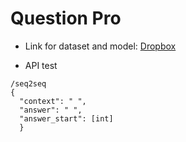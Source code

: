 # Question Pro

- Link for dataset and model: [Dropbox](https://www.dropbox.com/scl/fo/06z72prw84qvdon24zve7/h?rlkey=92nr17ygw0ghhuies0qwgavvp&dl=0)


- API test

```
/seq2seq
{
  "context": " ",
  "answer": " ",
  "answer_start": [int]
  }
```
